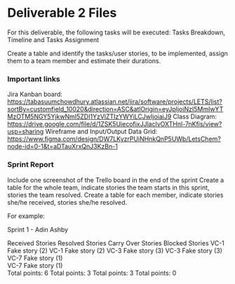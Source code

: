 # Deliverable 2 Files

For this deliverable, the following tasks will be executed:
Tasks Breakdown, Timeline and Tasks Assignment

Create a table and identify the tasks/user stories, to be implemented, assign them to a team member and estimate their durations.

### Important links
Jira Kanban board: https://tabasuumchowdhury.atlassian.net/jira/software/projects/LETS/list?sortBy=customfield_10020&direction=ASC&atlOrigin=eyJpIjoiNzI5MmIwYTMzOTM5NGY5YjkwNmI5ZDI1YzVlZTIzYWYiLCJwIjoiaiJ9
Class Diagram: https://drive.google.com/file/d/1ZSK5UiecofixJJlaclvOXTHnl-7nKfis/view?usp=sharing
Wireframe and Input/Output Data Grid: https://www.figma.com/design/DW7LKyzrPUiNHnkQnP5UWb/LetsChem?node-id=0-1&t=aDTauXrxQnJ3KzBn-1

### Sprint Report

Include one screenshot of the Trello board in the end of the sprint
Create a table for the whole team, indicate stories the team starts in this sprint, stories the team resolved.
Create a table for each member, indicate stories she/he received, stories she/he resolved.

For example:

Sprint 1 - Adin Ashby

Received Stories	Resolved Stories	Carry Over Stories	Blocked Stories
VC-1 Fake story (2)	VC-1 Fake story (2)	VC-3 Fake story (3)	
VC-3 Fake story (3)	VC-7 Fake story (1)		
VC-7 Fake story (1)			
Total points: 6	Total points: 3	Total points: 3	Total points: 0

